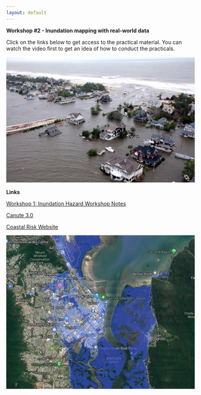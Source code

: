 ```yaml
---
layout: default
---
```


**Workshop #2 - Inundation mapping with real-world data**

Click on the links below to get access to the practical material. You can watch the video first to get an idea of how to conduct the practicals.

![sandy_inundation](assets/sandy_inundation.jpeg)

<!--![map of beach locations](assets/map_locations.jpg) -->

**Links**

[Workshop 1: Inundation Hazard Workshop Notes](https://www.notion.so/Workshop-2-Inundation-mapping-with-real-world-data-2106f8acd3fa8041bac5ff6f5859e313?source=copy_link)

[Canute 3.0](https://shiny.csiro.au/Canute3_0/)

[Coastal Risk Website](http://www.coastalrisk.com.au)



![cairns coastal risk](assets/cairns_coastalrisk.jpg)

<!-- [People](./people.html)

[Research](./projects.html)

[Media and Publications](./publications.html)

[Datasets](./data.html)

[Teaching](./teaching.html)

[Available Honours and Masters Projects](./student_projects)

[Other interests](./other.html) -->


